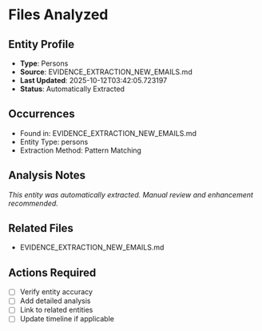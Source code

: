 # Files Analyzed

## Entity Profile
- **Type**: Persons
- **Source**: EVIDENCE_EXTRACTION_NEW_EMAILS.md
- **Last Updated**: 2025-10-12T03:42:05.723197
- **Status**: Automatically Extracted

## Occurrences
- Found in: EVIDENCE_EXTRACTION_NEW_EMAILS.md
- Entity Type: persons
- Extraction Method: Pattern Matching

## Analysis Notes
*This entity was automatically extracted. Manual review and enhancement recommended.*

## Related Files
- EVIDENCE_EXTRACTION_NEW_EMAILS.md

## Actions Required
- [ ] Verify entity accuracy
- [ ] Add detailed analysis
- [ ] Link to related entities
- [ ] Update timeline if applicable
